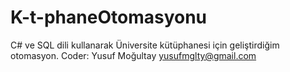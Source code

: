 # K-t-phaneOtomasyonu
C# ve SQL dili kullanarak Üniversite kütüphanesi için geliştirdiğim otomasyon.
Coder: Yusuf Moğultay yusufmglty@gmail.com
